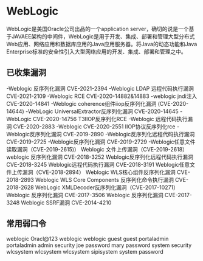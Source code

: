 # WebLogic
WebLogic是美国Oracle公司出品的一个application server，确切的说是一个基于JAVAEE架构的中间件，WebLogic是用于开发、集成、部署和管理大型分布式Web应用、网络应用和数据库应用的Java应用服务器。将Java的动态功能和Java Enterprise标准的安全性引入大型网络应用的开发、集成、部署和管理之中。

## 已收集漏洞

-Weblogic 反序列化漏洞 CVE-2021-2394
-Weblogic LDAP 远程代码执行漏洞 CVE-2021-2109
-Weblogic RCE CVE-2020-14882&14883
-weblogic jndi注入CVE-2020-14841
-Weblogic coherence组件iiop反序列化漏洞 (CVE-2020-14644)
-WebLogic UniversalExtractor反序列化漏洞 CVE-2020-14645
-WebLogic CVE-2020-14756 T3IIOP反序列化RCE
-Weblogic 远程代码执行漏洞 CVE-2020-2883
-Weblogic CVE-2020-2551 IIOP协议反序列化rce
-Weblogic反序列化漏洞 CVE-2019-2890
-Weblogic反序列化远程代码执行漏洞CVE-2019-2725
-Weblogic反序列化漏洞 CVE-2019-2729
-Weblogic任意文件读取漏洞（CVE-2019-2615)）
Weblogic 文件上传漏洞（CVE-2019-2618）
weblogic 反序列化漏洞 CVE-2018-3252
Weblogic反序列化远程代码执行漏洞 CVE-2018-3245
Weblogic远程代码执行漏洞 CVE-2018-3191
Weblogic任意文件上传漏洞（CVE-2018-2894）
Weblogic WLS核心组件反序列化漏洞 CVE-2018-2893
Weblogic WLS Core Components 反序列化命令执行漏洞 CVE-2018-2628
WebLogic XMLDecoder反序列化漏洞（CVE-2017-10271）
Weblogic 反序列化漏洞 CVE-2017-3506
Weblogic 反序列化漏洞 CVE-2017-3248
Weblogic SSRF漏洞 CVE-2014-4210

## 常用弱口令

weblogic Oracl@123
weblogic weblogic
guest guest
portaladmin portaladmin
admin security
joe password
mary password
system security
wlcsystem wlcsystem
wlcsystem sipisystem
system password
